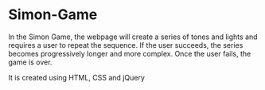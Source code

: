 # Simon-Game
In the Simon Game, the webpage will create a series of tones and lights and requires a user to repeat the sequence. If the user succeeds, the series becomes progressively longer and more complex. Once the user fails, the game is over.

It is created using HTML, CSS and jQuery
